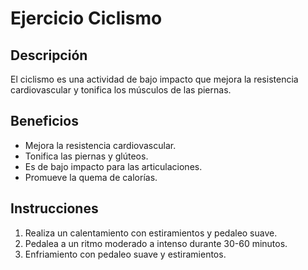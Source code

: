 # Ejercicio Ciclismo

## Descripción
El ciclismo es una actividad de bajo impacto que mejora la resistencia cardiovascular y tonifica los músculos de las piernas.

## Beneficios
- Mejora la resistencia cardiovascular.
- Tonifica las piernas y glúteos.
- Es de bajo impacto para las articulaciones.
- Promueve la quema de calorías.

## Instrucciones
1. Realiza un calentamiento con estiramientos y pedaleo suave.
2. Pedalea a un ritmo moderado a intenso durante 30-60 minutos.
3. Enfriamiento con pedaleo suave y estiramientos.


